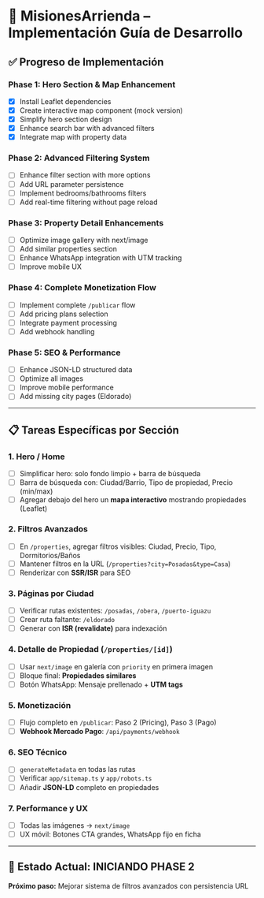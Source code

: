 # 🚀 MisionesArrienda – Implementación Guía de Desarrollo

## ✅ Progreso de Implementación

### Phase 1: Hero Section & Map Enhancement
- [x] Install Leaflet dependencies
- [x] Create interactive map component (mock version)
- [x] Simplify hero section design
- [x] Enhance search bar with advanced filters
- [x] Integrate map with property data

### Phase 2: Advanced Filtering System
- [ ] Enhance filter section with more options
- [ ] Add URL parameter persistence
- [ ] Implement bedrooms/bathrooms filters
- [ ] Add real-time filtering without page reload

### Phase 3: Property Detail Enhancements
- [ ] Optimize image gallery with next/image
- [ ] Add similar properties section
- [ ] Enhance WhatsApp integration with UTM tracking
- [ ] Improve mobile UX

### Phase 4: Complete Monetization Flow
- [ ] Implement complete `/publicar` flow
- [ ] Add pricing plans selection
- [ ] Integrate payment processing
- [ ] Add webhook handling

### Phase 5: SEO & Performance
- [ ] Enhance JSON-LD structured data
- [ ] Optimize all images
- [ ] Improve mobile performance
- [ ] Add missing city pages (Eldorado)

---

## 📋 Tareas Específicas por Sección

### 1. Hero / Home
- [ ] Simplificar hero: solo fondo limpio + barra de búsqueda
- [ ] Barra de búsqueda con: Ciudad/Barrio, Tipo de propiedad, Precio (min/max)
- [ ] Agregar debajo del hero un **mapa interactivo** mostrando propiedades (Leaflet)

### 2. Filtros Avanzados
- [ ] En `/properties`, agregar filtros visibles: Ciudad, Precio, Tipo, Dormitorios/Baños
- [ ] Mantener filtros en la URL (`/properties?city=Posadas&type=Casa`)
- [ ] Renderizar con **SSR/ISR** para SEO

### 3. Páginas por Ciudad
- [ ] Verificar rutas existentes: `/posadas`, `/obera`, `/puerto-iguazu`
- [ ] Crear ruta faltante: `/eldorado`
- [ ] Generar con **ISR (revalidate)** para indexación

### 4. Detalle de Propiedad (`/properties/[id]`)
- [ ] Usar `next/image` en galería con `priority` en primera imagen
- [ ] Bloque final: **Propiedades similares**
- [ ] Botón WhatsApp: Mensaje prellenado + **UTM tags**

### 5. Monetización
- [ ] Flujo completo en `/publicar`: Paso 2 (Pricing), Paso 3 (Pago)
- [ ] **Webhook Mercado Pago**: `/api/payments/webhook`

### 6. SEO Técnico
- [ ] `generateMetadata` en todas las rutas
- [ ] Verificar `app/sitemap.ts` y `app/robots.ts`
- [ ] Añadir **JSON-LD** completo en propiedades

### 7. Performance y UX
- [ ] Todas las imágenes → `next/image`
- [ ] UX móvil: Botones CTA grandes, WhatsApp fijo en ficha

---

## 🎯 Estado Actual: INICIANDO PHASE 2
**Próximo paso:** Mejorar sistema de filtros avanzados con persistencia URL
